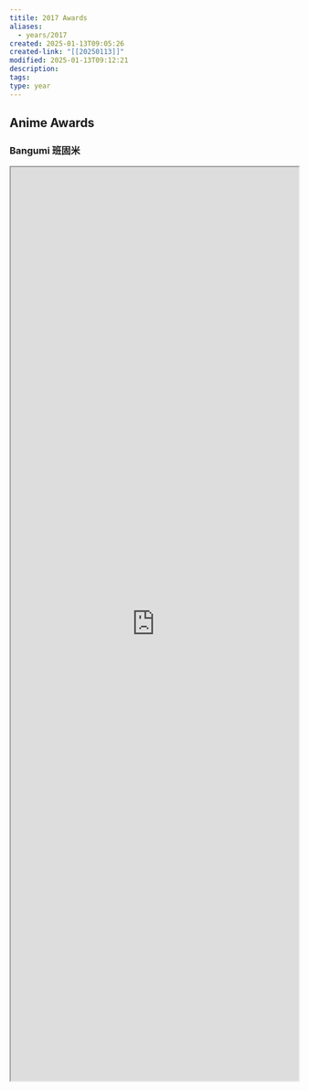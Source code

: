 ```yaml
---
titile: 2017 Awards
aliases:
  - years/2017
created: 2025-01-13T09:05:26
created-link: "[[20250113]]"
modified: 2025-01-13T09:12:21
description: 
tags: 
type: year
---
```


## Anime Awards

### Bangumi 班固米

<iframe src='https://bgm.tv/award/2017' style='height:40vh;width:100%' class='iframe-radius' allow='fullscreen'/><center>via: <a href='https://bgm.tv/award/2017' target='_blank' class='external-link'>https://bgm.tv/award/2017</a></center>

### Animecorner

<iframe src='https://animecorner.me/2017-anime-of-the-year-awards-winners/' style='height:40vh;width:100%' class='iframe-radius' allow='fullscreen'/><center>via: <a href='https://animecorner.me/2017-anime-of-the-year-awards-winners/' target='_blank' class='external-link'>https://animecorner.me/2017-anime-of-the-year-awards-winners/</a></center>

## Game Awards

### Steam

<iframe src='https://store.steampowered.com/steamawards/2017?l=schinese' style='height:40vh;width:100%' class='iframe-radius' allow='fullscreen'/><center>via: <a href='https://store.steampowered.com/steamawards/2017?l=schinese' target='_blank' class='external-link'>https://store.steampowered.com/steamawards/2017?l=schinese</a></center>

### TGA

<iframe src='https://thegameawards.com/rewind/year-2017' style='height:40vh;width:100%' class='iframe-radius' allow='fullscreen'/><center>via: <a href='https://thegameawards.com/rewind/year-2017' target='_blank' class='external-link'>https://thegameawards.com/rewind/year-2017</a></center>

### Metacritic

<iframe src='https://www.metacritic.com/browse/games/score/metascore/year/all/filtered?view=detailed&sort=desc&year_selected=2017' style='height:40vh;width:100%' class='iframe-radius' allow='fullscreen'/><center>via: <a href='https://www.metacritic.com/browse/games/score/metascore/year/all/filtered?view=detailed&sort=desc&year_selected=2017' target='_blank' class='external-link'>https://www.metacritic.com/browse/games/score/metascore/year/all/filtered?view=detailed&sort=desc&year_selected=2017</a></center>

## Novel Awards

### Douban

<iframe src='https://book.douban.com/annual/2017' style='height:40vh;width:100%' class='iframe-radius' allow='fullscreen'/><center>via: <a href='https://book.douban.com/annual/2017' target='_blank' class='external-link'>https://book.douban.com/annual/2017</a></center>

## Movie Awards

### Douban

<iframe src='https://movie.douban.com/annual/2017' style='height:40vh;width:100%' class='iframe-radius' allow='fullscreen'/><center>via: <a href='https://movie.douban.com/annual/2017' target='_blank' class='external-link'>https://movie.douban.com/annual/2017</a></center>

### Academy

<iframe src='https://www.imdb.com/event/ev0000003/2017/1/' style='height:40vh;width:100%' class='iframe-radius' allow='fullscreen'/><center>via: <a href='https://www.imdb.com/event/ev0000003/2017/1/' target='_blank' class='external-link'>https://www.imdb.com/event/ev0000003/2017/1/</a></center>

## Music Awards

### Douban

<iframe src='https://music.douban.com/annual/2017' style='height:40vh;width:100%' class='iframe-radius' allow='fullscreen'/><center>via: <a href='https://music.douban.com/annual/2017' target='_blank' class='external-link'>https://music.douban.com/annual/2017</a></center>

## Coding Awards

### Product Hunt

<iframe src=' https://www.producthunt.com/golden-kitty-awards/hall-of-fame?year=2017' style='height:40vh;width:100%' class='iframe-radius' allow='fullscreen'/><center>via: <a href=' https://www.producthunt.com/golden-kitty-awards/hall-of-fame?year=2017' target='_blank' class='external-link'> https://www.producthunt.com/golden-kitty-awards/hall-of-fame?year=2017</a></center>

## Mobile

### Apple Store

<iframe src='https://developer.apple.com/design/awards/2017' style='height:40vh;width:100%' class='iframe-radius' allow='fullscreen'/><center>via: <a href='https://developer.apple.com/design/awards/2017' target='_blank' class='external-link'>https://developer.apple.com/design/awards/2017</a></center>

### Google Play

<iframe src='https://play.google.com/store/apps/editorial?id=mc_bestof2017_xfn_fcp&hl=en' style='height:40vh;width:100%' class='iframe-radius' allow='fullscreen'/><center>via: <a href='https://play.google.com/store/apps/editorial?id=mc_bestof2017_xfn_fcp&hl=en' target='_blank' class='external-link'>https://play.google.com/store/apps/editorial?id=mc_bestof2017_xfn_fcp&hl=en</a></center>

## Hentai Awards #nsfw

### Moe Game

<iframe src='https://moe-gameaward.com/prize/2017' style='height:40vh;width:100%' class='iframe-radius' allow='fullscreen'/><center>via: <a href='https://moe-gameaward.com/prize/2017' target='_blank' class='external-link'>https://moe-gameaward.com/prize/2017</a></center>

###  DLsite Game Sale Ranking

<iframe src='https://www.dlsite.com/maniax/ranking/year?year=2017&sort=sale&category=game' style='height:40vh;width:100%' class='iframe-radius' allow='fullscreen'/><center>via: <a href='https://www.dlsite.com/maniax/ranking/year?year=2017&sort=sale&category=game' target='_blank' class='external-link'>https://www.dlsite.com/maniax/ranking/year?year=2017&sort=sale&category=game</a></center>

### DLsite Voice Sale Ranking

<iframe src='https://www.dlsite.com/maniax/ranking/year?year=2017&sort=sale&category=voice' style='height:40vh;width:100%' class='iframe-radius' allow='fullscreen'/><center>via: <a href='https://www.dlsite.com/maniax/ranking/year?year=2017&sort=sale&category=voice' target='_blank' class='external-link'>https://www.dlsite.com/maniax/ranking/year?year=2017&sort=sale&category=voice</a></center>

### DLsite Comic Sale Ranking

<iframe src='https://www.dlsite.com/maniax/ranking/year?year=2017&sort=sale&category=comic' style='height:40vh;width:100%' class='iframe-radius' allow='fullscreen'/><center>via: <a href='https://www.dlsite.com/maniax/ranking/year?year=2017&sort=sale&category=comic' target='_blank' class='external-link'>https://www.dlsite.com/maniax/ranking/year?year=2017&sort=sale&category=comic</a></center>
